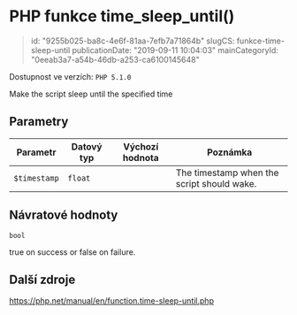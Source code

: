 PHP funkce time_sleep_until()
=============================

> id: "9255b025-ba8c-4e6f-81aa-7efb7a71864b"
> slugCS: funkce-time-sleep-until
> publicationDate: "2019-09-11 10:04:03"
> mainCategoryId: "0eeab3a7-a54b-46db-a253-ca6100145648"

Dostupnost ve verzích: `PHP 5.1.0`

Make the script sleep until the specified time


Parametry
--------------

| Parametr | Datový typ | Výchozí hodnota | Poznámka |
|-----|-----|-----|-----|
| `$timestamp` | `float` |  | The timestamp when the script should wake. |


Návratové hodnoty
----------------

`bool`

true on success or false on failure.

Další zdroje
------------

https://php.net/manual/en/function.time-sleep-until.php

